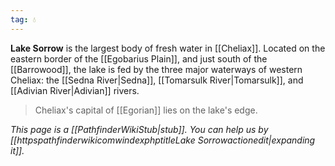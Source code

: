 ```yaml
---
tag: 💧
---
```

> 
**Lake Sorrow** is the largest body of fresh water in [[Cheliax]]. Located on the eastern border of the [[Egobarius Plain]], and just south of the [[Barrowood]], the lake is fed by the three major waterways of western Cheliax: the [[Sedna River|Sedna]], [[Tomarsulk River|Tomarsulk]], and [[Adivian River|Adivian]] rivers.
> Cheliax's capital of [[Egorian]] lies on the lake's edge.



*This page is a [[PathfinderWikiStub|stub]]. You can help us by [[httpspathfinderwikicomwindexphptitleLake Sorrowactionedit|expanding it]].*









